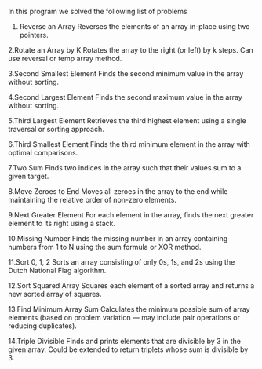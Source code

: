 In this program we solved the following list of problems

1. Reverse an Array
Reverses the elements of an array in-place using two pointers.

2.Rotate an Array by K
Rotates the array to the right (or left) by k steps. Can use reversal or temp array method.

3.Second Smallest Element
Finds the second minimum value in the array without sorting.

4.Second Largest Element
Finds the second maximum value in the array without sorting.

5.Third Largest Element
Retrieves the third highest element using a single traversal or sorting approach.

6.Third Smallest Element
Finds the third minimum element in the array with optimal comparisons.

7.Two Sum
Finds two indices in the array such that their values sum to a given target.

8.Move Zeroes to End
Moves all zeroes in the array to the end while maintaining the relative order of non-zero elements.

9.Next Greater Element
For each element in the array, finds the next greater element to its right using a stack.

10.Missing Number
Finds the missing number in an array containing numbers from 1 to N using the sum formula or XOR method.

11.Sort 0, 1, 2
Sorts an array consisting of only 0s, 1s, and 2s using the Dutch National Flag algorithm.

12.Sort Squared Array
Squares each element of a sorted array and returns a new sorted array of squares.

13.Find Minimum Array Sum
Calculates the minimum possible sum of array elements (based on problem variation — may include pair operations or reducing duplicates).

14.Triple Divisible
Finds and prints elements that are divisible by 3 in the given array. Could be extended to return triplets whose sum is divisible by 3.